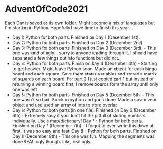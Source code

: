 # AdventOfCode2021

Each Day is saved as its own folder. Might become a mix of languages but I'm starting in Python. Hopefully I have time to finish this year...

- Day 1: Python for both parts. Finished on Day 1 (December 1st).
- Day 2: Python for both parts. Finished on Day 2 (December 2nd).
- Day 3: Python for both parts. Finished on Day 3 (December 3rd). - This one was kind of ugly... sorry to anyone reading through it. I should have separated a few things out info functions but did not...
- Day 4: Python for both parts. Finish on Day 4 (December 4th) - Starting to get heavier. Might leave Python soon. Made an object for each bingo board and each square. Gave them status variables and stored a matrix of squares on each board. For part 2 I just copied part 1 but instead of returning a winning board first, I remove boards form the array until only one was left
- Day 5: Python for both parts. Finished on Day 5 (December 5th) - This one wasn't so bad. Stuck to python and got it done. Made a steam vent object and use used an array of ints to store overlap
- Day 6: Python for both parts (in one file). Finished on Day 6 (December 6th) - Extremely easy if you don't hit the pitfall of storing numbers individually. Use a map/dictionary!
Day 7 - Python for both parts. Finished on Day 7 (December 7th) - I forgot to even write this down at first. It was so easy and fast.
Day 8 - Python for both parts. Finished on Day 8 (December 8th) - This one was fun. Mapping the segments was done REAL ugly though. Like, real ugly.